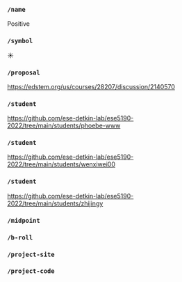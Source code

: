 ### `/name`
Positive
### `/symbol`
☀️
### `/proposal`
https://edstem.org/us/courses/28207/discussion/2140570
### `/student`
https://github.com/ese-detkin-lab/ese5190-2022/tree/main/students/phoebe-www
### `/student`
https://github.com/ese-detkin-lab/ese5190-2022/tree/main/students/wenxiwei00
### `/student`
https://github.com/ese-detkin-lab/ese5190-2022/tree/main/students/zhijingy
### `/midpoint`
### `/b-roll`
### `/project-site`
### `/project-code`
